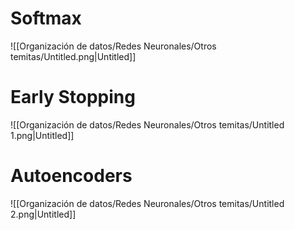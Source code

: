# Softmax

![[Organización de datos/Redes Neuronales/Otros temitas/Untitled.png|Untitled]]

# Early Stopping

![[Organización de datos/Redes Neuronales/Otros temitas/Untitled 1.png|Untitled]]

# Autoencoders

![[Organización de datos/Redes Neuronales/Otros temitas/Untitled 2.png|Untitled]]